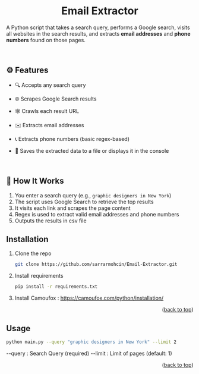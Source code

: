 <div id="top"></div>
<div align="center">
  <h1 align="center">Email Extractor</h1>
</div>

A Python script that takes a search query, performs a Google search, visits all websites in the search results, and extracts **email addresses** and **phone numbers** found on those pages.

  <br>

## ⚙️ Features

- 🔍 Accepts any search query
- 🌐 Scrapes Google Search results
- 🕸️ Crawls each result URL
- ✉️ Extracts email addresses
- 📞 Extracts phone numbers (basic regex-based)
- 💾 Saves the extracted data to a file or displays it in the console

  <br>

## 🚀 How It Works

1. You enter a search query (e.g., `graphic designers in New York`)
2. The script uses Google Search to retrieve the top results
3. It visits each link and scrapes the page content
4. Regex is used to extract valid email addresses and phone numbers
5. Outputs the results in csv file


<!-- GETTING STARTED -->
## Installation

1. Clone the repo
   ```sh
   git clone https://github.com/sarrarmohcin/Email-Extractor.git
   ```
2. Install requirements
   ```sh
   pip install -r requirements.txt
   ```
3. Install Camoufox
    : https://camoufox.com/python/installation/
<p align="right">(<a href="#top">back to top</a>)</p>

<!-- USAGE EXAMPLES -->
## Usage
```sh
python main.py --query "graphic designers in New York" --limit 2
```
--query : Search Query (required)
--limit : Limit of pages (default: 1)

<p align="right">(<a href="#top">back to top</a>)</p>



